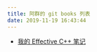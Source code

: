 ```yaml
---
title: 阿群的 git books 列表
date: 2019-11-19 16:43:44
---
```


* [我的 Effective C++ 笔记](./source/Effective/)



